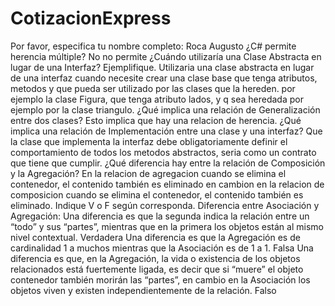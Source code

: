 # CotizacionExpress
Por favor, especifica tu nombre completo: Roca Augusto
¿C# permite herencia múltiple? No no permite
¿Cuándo utilizaría una Clase Abstracta en lugar de una Interfaz? Ejemplifique.
Utilizaria una clase abstracta en lugar de una interfaz cuando necesite crear una clase base que tenga atributos, metodos y que pueda ser utilizado por las clases que la hereden.
por ejemplo la clase Figura, que tenga atributo lados, y q sea heredada por ejemplo por la clase triangulo. 
¿Qué implica una relación de Generalización entre dos clases?
Esto implica que hay una relacion de herencia.
¿Qué implica una relación de Implementación entre una clase y una interfaz?
Que la clase que implementa la interfaz debe obligatoriamente definir el comportamiento de todos los metodos abstractos, seria como un contrato que tiene que cumplir.
¿Qué diferencia hay entre la relación de Composición y la Agregación?
En la relacion de agregacion cuando se elimina el contenedor, el contenido también es eliminado en cambion en la relacion de composicion cuando se elimina el contenedor, el contenido también es eliminado.
Indique V o F según corresponda. Diferencia entre Asociación y Agregación:
Una diferencia es que la segunda indica la relación entre un “todo” y sus “partes”, mientras que en la primera los objetos están al mismo nivel contextual. Verdadera
Una diferencia es que la Agregación es de cardinalidad 1 a muchos mientras que la Asociación es de 1 a 1. Falsa
Una diferencia es que, en la Agregación, la vida o existencia de los objetos relacionados está fuertemente ligada, es decir que si “muere” el objeto contenedor también morirán las “partes”, en cambio en la Asociación los objetos viven y existen independientemente de la relación. Falso
